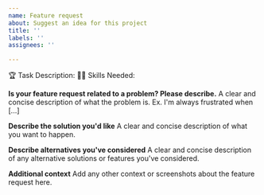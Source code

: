```yaml
---
name: Feature request
about: Suggest an idea for this project
title: ''
labels: ''
assignees: ''

---
```

🏆 Task Description: 
👨‍🚀 Skills Needed: 

**Is your feature request related to a problem? Please describe.**
A clear and concise description of what the problem is. Ex. I'm always frustrated when [...]

**Describe the solution you'd like**
A clear and concise description of what you want to happen.

**Describe alternatives you've considered**
A clear and concise description of any alternative solutions or features you've considered.

**Additional context**
Add any other context or screenshots about the feature request here.
